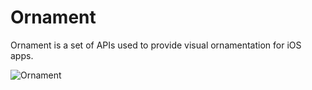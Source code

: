 Ornament
========
Ornament is a set of APIs used to provide visual ornamentation for iOS apps.

![Ornament](https://dl.dropboxusercontent.com/u/11479646/iOS%20Simulator%20Screen%20shot%20Nov%2026%2C%202013%2C%2010.49.17%20PM.png)
